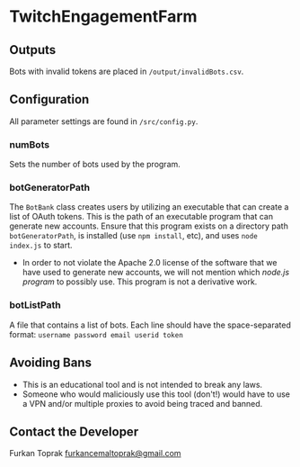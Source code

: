 # TwitchEngagementFarm

## Outputs
Bots with invalid tokens are placed in `/output/invalidBots.csv`.

## Configuration
All parameter settings are found in `/src/config.py`.

### numBots
Sets the number of bots used by the program.

### botGeneratorPath
The `BotBank` class creates users by utilizing an executable that can create a list of OAuth tokens. 
This is the path of an executable program that can generate new accounts. Ensure that this program exists on a directory path `botGeneratorPath`, is installed (use `npm install`, etc), and uses `node index.js` to start.

* In order to not violate the Apache 2.0 license of the software that we have used to generate new accounts, we will not mention which *node.js program* to possibly use. This program is not a derivative work. 

### botListPath
A file that contains a list of bots. Each line should have the space-separated format: `username password email userid token`

## Avoiding Bans
* This is an educational tool and is not intended to break any laws.
* Someone who would maliciously use this tool (don't!) would have to use a VPN and/or multiple proxies to avoid being traced and banned.

## Contact the Developer
Furkan Toprak
furkancemaltoprak@gmail.com
